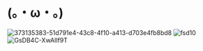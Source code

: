 # (。・ω・。)
![373135383-51d791e4-43c8-4f10-a413-d703e4fb8bd8](https://github.com/user-attachments/assets/3297a095-0a85-4bab-be01-8d6b468f21a5)
![fsd10](https://github.com/user-attachments/assets/f8d89685-b5f7-4596-9094-71e0b3c518a8)
![GsDB4C-XwAIlf9T](https://github.com/user-attachments/assets/74bbee73-3bf3-464c-810e-86b329a62569)
